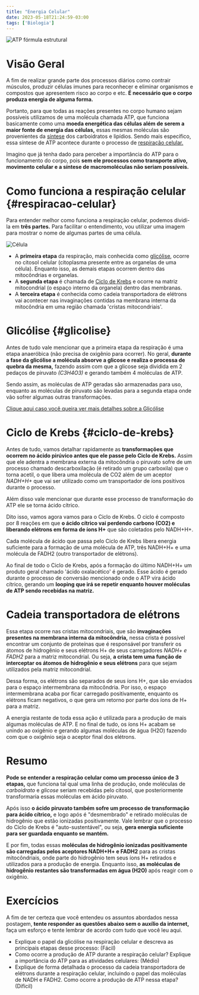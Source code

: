 ```yaml
---
title: "Energia Celular"
date: 2023-05-18T21:24:59-03:00
tags: ['Biologia']
---
```


![ATP fórmula estrutural](https://upload.wikimedia.org/wikipedia/commons/1/10/ATP_chemical_structure.png)

# Visão Geral

A fim de realizar grande parte dos processos diários como contrair músculos, produzir células imunes 
para reconhecer e eliminar organismos e compostos que apresentem risco ao corpo e etc. **É necessário que o corpo 
produza energia de alguma forma.**

Portanto, para que todas as reações presentes no corpo humano sejam possíveis utilizamos de uma 
molécula chamada ATP, que funciona basicamente como uma **moeda energética das células além de 
serem a maior fonte de energia das células,** essas mesmas moléculas são provenientes da 
[síntese](https://www.google.com/search?q=s%C3%ADntese)
dos carboidratos e lipídios. Sendo mais específico, essa síntese de ATP acontece durante o 
processo de [respiração celular.](./#respiracao-celular)

Imagino que já tenha dado para perceber a importância do ATP para o funcionamento do corpo, pois **sem ele 
processos como transporte ativo, movimento celular e a síntese de macromoléculas não seriam possíveis.**

# Como funciona a respiração celular {#respiracao-celular}

Para entender melhor como funciona a respiração celular, podemos dividi-la em **três partes.** 
Para facilitar o entendimento, vou utilizar uma imagem para mostrar o nome de algumas partes de uma célula.

![Célula](https://upload.wikimedia.org/wikipedia/commons/d/df/C%C3%89LULA_BIOLOG%C3%8DA_Naya.JPG)

- A **primeira etapa** da respiração, mais conhecida como 
[glicólise](./#glicolise), ocorre no citosol celular (citoplasma presente entre as organelas de 
uma célula). Enquanto isso, as demais etapas ocorrem dentro das mitocôndrias e organelas.
- A **segunda etapa** é chamada de [Ciclo de Krebs](./#ciclo-de-krebs) 
e ocorre na matriz mitocondrial (o espaço interno da organela) dentro das membranas.
- A **terceira etapa** é conhecida como cadeia transportadora de elétrons vai acontecer nas 
invaginações contidas na membrana interna da mitocôndria em uma região chamada 'cristas mitocondriais'.

# Glicólise {#glicolise}

Antes de tudo vale mencionar que a primeira etapa da respiração é uma etapa anaeróbica (não precisa de 
oxigênio para ocorrer). No geral, **durante a fase da glicólise a molécula absorve a glicose e 
realiza o processa de quebra da mesma,** fazendo assim com que a glicose seja dividida em 2 pedaços de 
piruvato *(C3H4O3)* e gerando também 4 moléculas de ATP.

Sendo assim, as moléculas de ATP geradas são armazenadas para uso, enquanto as moléculas de piruvato 
são levadas para a segunda etapa onde vão sofrer algumas outras transformações.

[Clique aqui caso você queira ver mais detalhes sobre a Glicólise](https://pt.wikipedia.org/wiki/Glic%C3%B3lise)

# Ciclo de Krebs {#ciclo-de-krebs}

Antes de tudo, vamos detalhar rapidamente as **transformações que ocorrem no ácido pirúvico antes que 
ele passe pelo Ciclo de Krebs.** Assim que ele adentra a membrana externa da mitocôndria o piruvato 
sofre de um processo chamado descarboxilação (é retirado um grupo carboxila) que o torna acetil, 
o que libera uma molécula de CO2 além de um aceptor *NADH+H+* que vai ser utilizado como um transportador 
de íons positivos durante o processo.

Além disso vale mencionar que durante esse processo de transformação do ATP ele se torna ácido cítrico.

Dito isso, vamos agora vamos para o Ciclo de Krebs. O ciclo é composto por 8 reações em que **o ácido cítrico 
vai perdendo carbono (CO2) e liberando elétrons em forma de íons H+** que são coletados pelo NADH+H+. 

Cada molécula de ácido que passa pelo Ciclo de Krebs libera energia suficiente para a formação de uma 
molécula de ATP, três NADH+H+ e uma molécula de FADH2 (outro transportador de elétrons).

Ao final de todo o Ciclo de Krebs, após a formação do último NADH+H+ um produto geral chamado 'ácido 
oxalacético' é gerado. Esse ácido é gerado durante o processo de conversão mencionado onde o ATP vira 
ácido cítrico, gerando um **looping que irá se repetir enquanto houver moléculas de ATP sendo recebidas 
na matriz.**

# Cadeia transportadora de elétrons

Essa etapa ocorre nas cristas mitocondriais, que são **invaginações presentes na membrana interna da 
mitocôndria,** nessa crista é possível encontrar um conjunto de proteínas que é responsável por 
transferir os átomos de hidrogênio e seus elétrons H+ de seus carregadores *NADH+ e FADH2* para a 
matriz mitocondrial. Ou seja, **a crista tem uma função de interceptar os átomos de hidrogênio e seus 
elétrons** para que sejam utilizados pela matriz mitocondrial.

Dessa forma, os elétrons são separados de seus íons H+, que são enviados para o espaço intermembrana 
da mitocôndria. Por isso, o espaço intermembrana acaba por ficar carregado positivamente, enquanto 
os elétrons ficam negativos, o que gera um retorno por parte dos íons de H+ para a matriz.

A energia restante de toda essa ação é utilizada para a produção de mais algumas moléculas de ATP. 
E no final de tudo, os íons H+ acabam se unindo ao oxigênio e gerando algumas moléculas de água (H2O) 
fazendo com que o oxigênio seja o aceptor final dos elétrons.

# Resumo 

**Pode se entender a respiração celular como um processo único de 3 etapas,** que funciona tal qual uma 
linha de produção, onde moléculas de *carboidrato* e *glicose* seriam recebidas pelo citosol, que 
posteriormente transformaria essas moléculas em ácido piruvato. 

Após isso **o ácido piruvato também sofre um processo de transformação para ácido cítrico,** 
e logo após é "desmembrado" e retirado moléculas de hidrogênio que estão ionizadas positivamente. 
Vale lembrar que o processo do Ciclo de Krebs é "auto-sustentável", ou seja, **gera energia suficiente 
para ser guardada enquanto se mantém.** 

E por fim, todas essas **moléculas de hidrogênio ionizadas positivamente são carregadas pelos aceptores 
NADH+H+ e FADH2** para as cristas mitocôndriais, onde parte do hidrogênio tem seus íons H+ retirados e 
utilizados para a produção de energia. Enquanto isso, **as moléculas de hidrogênio restantes são 
transformadas em água (H2O)** após reagir com o oxigênio.

# Exercícios

A fim de ter certeza que você entendeu os assuntos abordados nessa postagem, **tente responder as questões 
abaixo sem o auxílio da internet,** faça um esforço e tente lembrar de acordo com tudo que você leu aqui.

- Explique o papel da glicólise na respiração celular e descreva as principais etapas desse processo: (Fácil)
- Como ocorre a produção de ATP durante a respiração celular? Explique a importância do ATP para as 
atividades celulares: (Médio)
- Explique de forma detalhada o processo da cadeia transportadora de elétrons durante a respiração 
celular, incluindo o papel das moléculas de NADH e FADH2. Como ocorre a produção de ATP nessa etapa? (Difícil)
